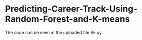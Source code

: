 # Predicting-Career-Track-Using-Random-Forest-and-K-means
The code can be seen in the uploaded file RF.py.
